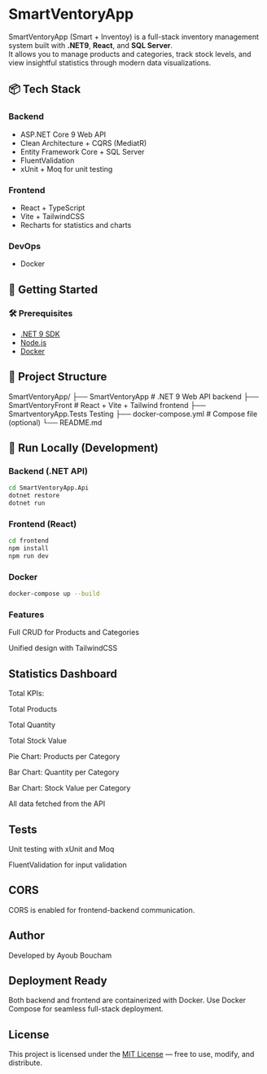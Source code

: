 # SmartVentoryApp

SmartVentoryApp (Smart + Inventoy) is a full-stack inventory management system built with **.NET9**, **React**, and **SQL Server**.  
It allows you to manage products and categories, track stock levels, and view insightful statistics through modern data visualizations.

## 📦 Tech Stack

### Backend
- ASP.NET Core 9 Web API
- Clean Architecture + CQRS (MediatR)
- Entity Framework Core + SQL Server
- FluentValidation
- xUnit + Moq for unit testing

### Frontend
- React + TypeScript
- Vite + TailwindCSS
- Recharts for statistics and charts

### DevOps
- Docker

## 🚀 Getting Started

### 🛠️ Prerequisites
- [.NET 9 SDK](https://dotnet.microsoft.com/en-us/download/dotnet/9.0)
- [Node.js](https://nodejs.org/)
- [Docker](https://www.docker.com/)

## 📂 Project Structure

SmartVentoryApp/
├── SmartVentoryApp # .NET 9 Web API backend
├── SmartVentoryFront # React + Vite + Tailwind frontend
├── SmartventoryApp.Tests Testing
├── docker-compose.yml # Compose file (optional)
└── README.md


## 🧪 Run Locally (Development)

### Backend (.NET API)
```bash
cd SmartVentoryApp.Api
dotnet restore
dotnet run
```

### Frontend (React)
```bash
cd frontend
npm install
npm run dev
```

### Docker
```bash
docker-compose up --build
```

### Features
Full CRUD for Products and Categories

Unified design with TailwindCSS

## Statistics Dashboard
Total KPIs:

Total Products

Total Quantity

Total Stock Value


Pie Chart: Products per Category

Bar Chart: Quantity per Category

Bar Chart: Stock Value per Category

All data fetched from the API

## Tests
Unit testing with xUnit and Moq

FluentValidation for input validation

## CORS
CORS is enabled for frontend-backend communication.

## Author
Developed by Ayoub Boucham 

## Deployment Ready
Both backend and frontend are containerized with Docker.
Use Docker Compose for seamless full-stack deployment.

## License

This project is licensed under the [MIT License](./LICENSE) — free to use, modify, and distribute.